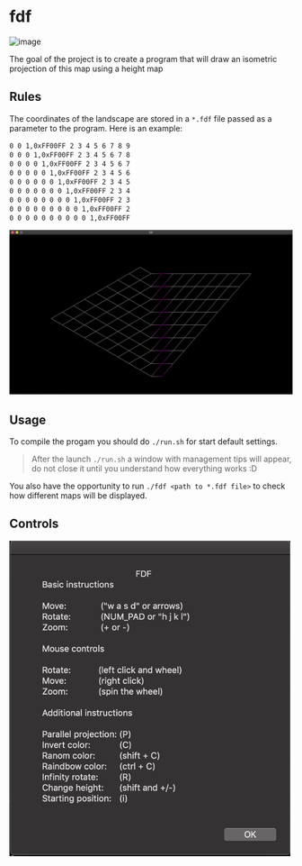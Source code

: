 # fdf

![image](./fdf.gif)

The goal of the project is to create a program that will draw an isometric projection of this map using a height map

## Rules
The coordinates of the landscape are stored in a `*.fdf` file passed as a parameter to the program. Here is an example:
```
0 0 1,0xFF00FF 2 3 4 5 6 7 8 9
0 0 0 1,0xFF00FF 2 3 4 5 6 7 8
0 0 0 0 1,0xFF00FF 2 3 4 5 6 7
0 0 0 0 0 1,0xFF00FF 2 3 4 5 6
0 0 0 0 0 0 1,0xFF00FF 2 3 4 5
0 0 0 0 0 0 0 1,0xFF00FF 2 3 4
0 0 0 0 0 0 0 0 1,0xFF00FF 2 3
0 0 0 0 0 0 0 0 0 1,0xFF00FF 2
0 0 0 0 0 0 0 0 0 0 1,0xFF00FF
```
<img src="basic_test.png" alt="drawing" width="600"/>

## Usage

To compile the progam you should do `./run.sh` for start default settings.

> After the launch `./run.sh` a window with management tips will appear, do not close it until you understand how everything works :D

You also have the opportunity to run `./fdf <path to *.fdf file>` to check how different maps will be displayed.

## Controls

<img src="fdf_rules.png" alt="drawing" width="500"/>

